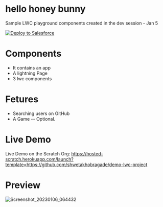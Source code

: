 # hello honey bunny
 Sample LWC playground components created in the dev session - Jan 5
 
<a href="https://githubsfdeploy.herokuapp.com">
  <img alt="Deploy to Salesforce"
       src="https://raw.githubusercontent.com/afawcett/githubsfdeploy/master/deploy.png">
</a>

# Components 
 - It contains an app 
 - A lightning Page
 - 3 lwc components 

# Fetures 
 - Searching users on GitHub
 - A Game -- Optional.

 
# Live Demo
Live Demo on the Scratch Org: https://hosted-scratch.herokuapp.com/launch?template=https://github.com/shwetakhobragade/demo-lwc-project

# Preview
![Screenshot_20230106_064432](https://user-images.githubusercontent.com/121805327/211020359-99bb3339-a64c-49cd-aada-82d70632a886.png)
